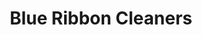 ---
title: "Blue Ribbon Cleaners"
url: /tallahassee/blue-ribbon-cleaners-east-lafayette-street/
shop: Wäscherei
---